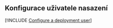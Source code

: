 ## <a name="configure-a-deployment-user"></a>Konfigurace uživatele nasazení  

[!INCLUDE [Configure a deployment user](configure-deployment-user-no-h.md)]